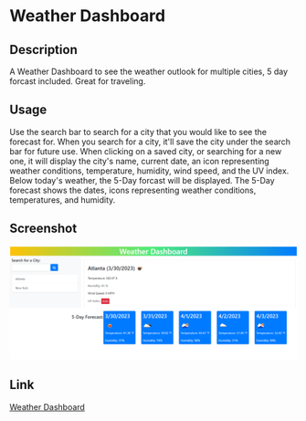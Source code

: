 # Weather Dashboard

## Description
A Weather Dashboard to see the weather outlook for multiple cities, 5 day forcast included. Great for traveling.

## Usage
Use the search bar to search for a city that you would like to see the forecast for. When you search for a city, it'll save the city under the search bar for future use. When clicking on a saved city, or searching for a new one, it will display the city's name, current date, an icon representing weather conditions, temperature, humidity, wind speed, and the UV index. Below today's weather, the 5-Day forcast will be displayed. The 5-Day forecast shows the dates, icons representing weather conditions, temperatures, and humidity.

## Screenshot
![](./assets/weatherdash.png)

## Link
[Weather Dashboard](https://ndufour48.github.io/weather-dashboard/)